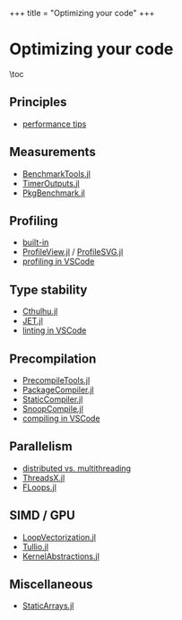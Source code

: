 +++
title = "Optimizing your code"
+++

# Optimizing your code

\toc

## Principles

* [performance tips](https://docs.julialang.org/en/v1/manual/performance-tips/)

## Measurements

* [BenchmarkTools.jl](https://github.com/JuliaCI/BenchmarkTools.jl)
* [TimerOutputs.jl](https://github.com/KristofferC/TimerOutputs.jl)
* [PkgBenchmark.jl](https://github.com/JuliaCI/PkgBenchmark.jl)

## Profiling

* [built-in](https://docs.julialang.org/en/v1/manual/profile/)
* [ProfileView.jl](https://github.com/timholy/ProfileView.jl) / [ProfileSVG.jl](https://github.com/kimikage/ProfileSVG.jl)
* [profiling in VSCode](https://www.julia-vscode.org/docs/stable/userguide/profiler/)

## Type stability

* [Cthulhu.jl](https://github.com/JuliaDebug/Cthulhu.jl)
* [JET.jl](https://github.com/aviatesk/JET.jl)
* [linting in VSCode](https://www.julia-vscode.org/docs/stable/userguide/linter/)

## Precompilation

* [PrecompileTools.jl](https://github.com/JuliaLang/PrecompileTools.jl)
* [PackageCompiler.jl](https://github.com/JuliaLang/PackageCompiler.jl)
* [StaticCompiler.jl](https://github.com/tshort/StaticCompiler.jl)
* [SnoopCompile.jl](https://github.com/timholy/SnoopCompile.jl)
* [compiling in VSCode](https://www.julia-vscode.org/docs/stable/userguide/compilesysimage/)

## Parallelism

* [distributed vs. multithreading](https://docs.julialang.org/en/v1/manual/parallel-computing/)
* [ThreadsX.jl](https://github.com/tkf/ThreadsX.jl)
* [FLoops.jl](https://github.com/JuliaFolds/FLoops.jl)

## SIMD / GPU

* [LoopVectorization.jl](https://github.com/JuliaSIMD/LoopVectorization.jl)
* [Tullio.jl](https://github.com/mcabbott/Tullio.jl)
* [KernelAbstractions.jl](https://github.com/JuliaGPU/KernelAbstractions.jl)

## Miscellaneous

* [StaticArrays.jl](https://github.com/JuliaArrays/StaticArrays.jl)
